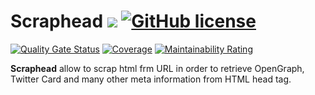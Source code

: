 # Scraphead [![](https://img.shields.io/github/release/Marthym/scraphead.svg)](https://GitHub.com/Marthym/scraphead/releases/) [![GitHub license](https://img.shields.io/github/license/Marthym/scraphead.svg)](https://github.com/Marthym/scraphead/blob/master/LICENSE)

[![Quality Gate Status](https://sonarcloud.io/api/project_badges/measure?project=Marthym_scraphead&metric=alert_status)](https://sonarcloud.io/dashboard?id=Marthym_scraphead)
[![Coverage](https://sonarcloud.io/api/project_badges/measure?project=Marthym_scraphead&metric=coverage)](https://sonarcloud.io/dashboard?id=Marthym_scraphead)
[![Maintainability Rating](https://sonarcloud.io/api/project_badges/measure?project=Marthym_scraphead&metric=sqale_rating)](https://sonarcloud.io/dashboard?id=Marthym_scraphead)

**Scraphead** allow to scrap html frm URL in order to retrieve OpenGraph, Twitter Card and many other meta
information from HTML head tag.